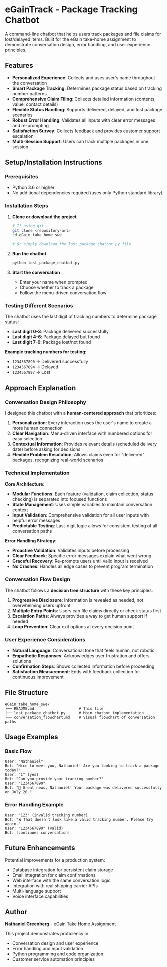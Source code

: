 # eGainTrack - Package Tracking Chatbot

A command-line chatbot that helps users track packages and file claims for lost/delayed items. Built for the eGain take-home assignment to demonstrate conversation design, error handling, and user experience principles.

## Features

- **Personalized Experience**: Collects and uses user's name throughout the conversation
- **Smart Package Tracking**: Determines package status based on tracking number patterns
- **Comprehensive Claim Filing**: Collects detailed information (contents, value, contact details)
- **Flexible Status Handling**: Supports delivered, delayed, and lost package scenarios
- **Robust Error Handling**: Validates all inputs with clear error messages and re-prompting
- **Satisfaction Survey**: Collects feedback and provides customer support escalation
- **Multi-Session Support**: Users can track multiple packages in one session

## Setup/Installation Instructions

### Prerequisites
- Python 3.6 or higher
- No additional dependencies required (uses only Python standard library)

### Installation Steps

1. **Clone or download the project**
   ```bash
   # If using git
   git clone <repository-url>
   cd eGain_take_home_swe
   
   # Or simply download the lost_package_chatbot.py file
   ```

2. **Run the chatbot**
   ```bash
   python lost_package_chatbot.py
   ```

3. **Start the conversation**
   - Enter your name when prompted
   - Choose whether to track a package
   - Follow the menu-driven conversation flow

### Testing Different Scenarios

The chatbot uses the last digit of tracking numbers to determine package status:

- **Last digit 0-3**: Package delivered successfully
- **Last digit 4-6**: Package delayed but found
- **Last digit 7-9**: Package lost/not found

**Example tracking numbers for testing:**
- `1234567890` → Delivered successfully
- `1234567894` → Delayed
- `1234567897` → Lost

## Approach Explanation

### Conversation Design Philosophy

I designed this chatbot with a **human-centered approach** that prioritizes:

1. **Personalization**: Every interaction uses the user's name to create a more human connection
2. **Clear Navigation**: Menu-driven interface with numbered options for easy selection
3. **Contextual Information**: Provides relevant details (scheduled delivery date) before asking for decisions
4. **Flexible Problem Resolution**: Allows claims even for "delivered" packages, recognizing real-world scenarios

### Technical Implementation

**Core Architecture:**
- **Modular Functions**: Each feature (validation, claim collection, status checking) is separated into focused functions
- **State Management**: Uses simple variables to maintain conversation context
- **Input Validation**: Comprehensive validation for all user inputs with helpful error messages
- **Predictable Testing**: Last-digit logic allows for consistent testing of all conversation paths

**Error Handling Strategy:**
- **Proactive Validation**: Validates inputs before processing
- **Clear Feedback**: Specific error messages explain what went wrong
- **Graceful Recovery**: Re-prompts users until valid input is received
- **No Crashes**: Handles all edge cases to prevent program termination

### Conversation Flow Design

The chatbot follows a **decision tree structure** with these key principles:

1. **Progressive Disclosure**: Information is revealed as needed, not overwhelming users upfront
2. **Multiple Entry Points**: Users can file claims directly or check status first
3. **Escalation Paths**: Always provides a way to get human support if needed
4. **Loop Prevention**: Clear exit options at every decision point

### User Experience Considerations

- **Natural Language**: Conversational tone that feels human, not robotic
- **Empathetic Responses**: Acknowledges user frustration and offers solutions
- **Confirmation Steps**: Shows collected information before proceeding
- **Satisfaction Measurement**: Ends with feedback collection for continuous improvement

## File Structure

```
eGain_take_home_swe/
├── README.md                    # This file
├── lost_package_chatbot.py      # Main chatbot implementation
└── conversation_flowchart.md    # Visual flowchart of conversation paths
```

## Usage Examples

### Basic Flow
```
User: "Nathaniel"
Bot: "Nice to meet you, Nathaniel! Are you looking to track a package today?"
User: "1" (yes)
Bot: "Can you provide your tracking number?"
User: "1234567890"
Bot: "🎉 Great news, Nathaniel! Your package was delivered successfully on July 20."
```

### Error Handling Example
```
User: "123" (invalid tracking number)
Bot: "❌ That doesn't look like a valid tracking number. Please try again."
User: "1234567890" (valid)
Bot: [continues conversation]
```

## Future Enhancements

Potential improvements for a production system:
- Database integration for persistent claim storage
- Email integration for claim confirmations
- Web interface with the same conversation logic
- Integration with real shipping carrier APIs
- Multi-language support
- Voice interface capabilities

## Author

**Nathaniel Greenberg** - eGain Take Home Assignment

This project demonstrates proficiency in:
- Conversation design and user experience
- Error handling and input validation
- Python programming and code organization
- Customer service automation principles